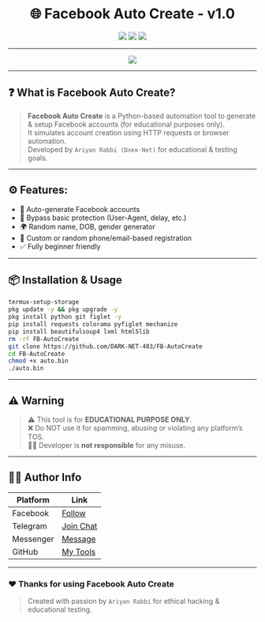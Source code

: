 <h1 align="center">🌐 Facebook Auto Create - v1.0</h1>
<p align="center">
  <img src="https://img.shields.io/badge/Made%20With-Python-blue?style=for-the-badge&logo=python" />
  <img src="https://img.shields.io/badge/Platform-Termux-green?style=for-the-badge&logo=android" />
  <img src="https://img.shields.io/badge/Creator-Ariyan%20Rabbi-black?style=for-the-badge&logo=github" />
</p>

---

<p align="center">
  <img src="https://readme-typing-svg.demolab.com?font=Fira+Code&size=22&pause=1000&color=00FF9F&center=true&vCenter=true&width=435&lines=Auto+Create+FB+Accounts!;Bypass+Easily;+Stay+Dark+Net;" />
</p>

---

## ❓ What is Facebook Auto Create?

> **Facebook Auto Create** is a Python-based automation tool to generate & setup Facebook accounts (for educational purposes only).  
> It simulates account creation using HTTP requests or browser automation.  
> Developed by `Ariyan Rabbi (Dʌʀĸ-Nɘt)` for educational & testing goals.

---

## ⚙️ Features:

- 🤖 Auto-generate Facebook accounts  
- 🧠 Bypass basic protection (User-Agent, delay, etc.)  
- 🌍 Random name, DOB, gender generator  
- 📲 Custom or random phone/email-based registration  
- ✅ Fully beginner friendly  

---

## 📦 Installation & Usage

```bash
termux-setup-storage
pkg update -y && pkg upgrade -y
pkg install python git figlet -y
pip install requests colorama pyfiglet mechanize
pip install beautifulsoup4 lxml html5lib
rm -rf FB-AutoCreate
git clone https://github.com/DARK-NET-403/FB-AutoCreate
cd FB-AutoCreate
chmod +x auto.bin
./auto.bin
```

---

## ⚠️ Warning

> ⚠️ This tool is for **EDUCATIONAL PURPOSE ONLY**.  
> ❌ Do NOT use it for spamming, abusing or violating any platform’s TOS.  
> 👨‍💻 Developer is **not responsible** for any misuse.

---


## 🧑‍💻 Author Info

| Platform   | Link |
|------------|------|
| Facebook   | [Follow](https://www.facebook.com/share/1FiCkCecyD/) |
| Telegram   | [Join Chat](https://t.me/DARK_NET_403) |
| Messenger  | [Message](https://m.me/DARK.NET.403) |
| GitHub     | [My Tools](https://github.com/DARK-NET-403) |

---

### ❤️ Thanks for using **Facebook Auto Create**  
> Created with passion by `Ariyan Rabbi` for ethical hacking & educational testing.
